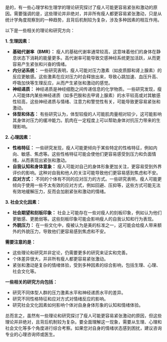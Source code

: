 是的，有一些心理学和生理学的理论研究探讨了瘦人可能更容易紧张和激动的原因。需要强调的是，这些理论并非绝对，并非所有瘦人都更容易紧张激动，只是从统计学角度观察到的一种趋势，且背后机制较为复杂，涉及多种因素的相互作用。

以下是一些相关的理论和研究方向：

**1. 生理因素：**

- **基础代谢率（BMR）：** 瘦人的基础代谢率通常较高，这意味着他们的身体在静息状态下消耗的能量更多。高代谢率可能导致交感神经系统更加活跃，从而更容易产生紧张和兴奋的情绪。
- **内分泌系统：** 一些研究表明，瘦人可能对压力激素（如皮质醇和肾上腺素）的反应更敏感。这些激素在应对压力时会释放出来，导致心跳加速、血压升高、呼吸加快等生理反应，从而产生紧张和激动的感觉。
- **神经递质：** 神经递质是神经细胞之间传递信息的化学物质。一些研究发现，瘦人可能体内某些神经递质（如多巴胺和去甲肾上腺素）的水平较高或对其敏感性较高，这些神经递质与情绪、注意力和警觉性有关，可能导致更容易紧张和激动。
- **体型和体态：** 有些研究认为，体型较瘦的人可能肌肉量相对较少，这可能影响其身体对压力的缓冲能力。肌肉在一定程度上可以帮助身体对抗压力带来的生理影响。

**2. 心理因素：**

- **性格特征：** 一些研究发现，瘦人可能更倾向于某些特定的性格特征，例如内向、敏感、焦虑等。这些性格特征可能会使他们更容易感受到压力和负面情绪，从而表现出紧张和激动。
- **自我认知和身体意象：** 瘦人可能对自己的身体形象更加关注，更容易受到外界评价的影响。这种对自我和他人的关注可能导致他们更容易感到焦虑和不安。
- **应对方式：** 不同的个体有不同的应对压力的方式。一些研究表明，瘦人可能更倾向于使用一些不太有效的应对方式，例如回避、压抑等，这些方式可能无法有效地缓解压力，反而会加剧紧张和激动的情绪。

**3. 社会文化因素：**

- **社会期望和刻板印象：** 社会上可能存在一些对瘦人的刻板印象，例如认为他们更敏感、更脆弱等。这些刻板印象可能会影响瘦人的自我认知和行为表现。
- **外貌压力：** 在一些文化中，瘦被认为是美的标准之一，这可能会给瘦人带来额外的外貌压力，导致他们更容易感到焦虑和不安。

**需要注意的是：**

- 这些理论和研究并非定论，仍需要更多的研究来证实和完善。
- 个体差异很大，并非所有瘦人都更容易紧张激动。
- 紧张和激动是复杂的情绪体验，受到多种因素的综合影响，包括生理、心理、社会文化等。

**一些相关的研究方向包括：**

- 研究不同体型人群的压力激素水平和神经递质水平的差异。
- 研究不同性格特征和应对方式对情绪反应的影响。
- 研究社会文化因素如何影响个体对自身身体形象的认知和情绪体验。

总而言之，虽然有一些理论和研究探讨了瘦人可能更容易紧张激动的原因，但这些理论并非绝对，且背后机制较为复杂。要全面理解这一现象，需要从生理、心理和社会文化等多个角度进行综合考察。如果您对自身的情绪状态感到困扰，建议咨询专业的心理咨询师或医生。
